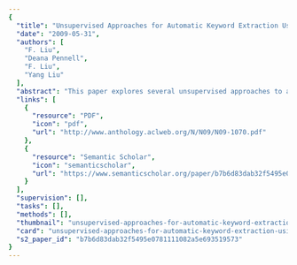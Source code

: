 ```yaml
---
{
  "title": "Unsupervised Approaches for Automatic Keyword Extraction Using Meeting Transcripts",
  "date": "2009-05-31",
  "authors": [
    "F. Liu",
    "Deana Pennell",
    "F. Liu",
    "Yang Liu"
  ],
  "abstract": "This paper explores several unsupervised approaches to automatic keyword extraction using meeting transcripts. In the TFIDF (term frequency, inverse document frequency) weighting framework, we incorporated part-of-speech (POS) information, word clustering, and sentence salience score. We also evaluated a graph-based approach that measures the importance of a word based on its connection with other sentences or words. The system performance is evaluated in different ways, including comparison to human annotated keywords using F-measure and a weighted score relative to the oracle system performance, as well as a novel alternative human evaluation. Our results have shown that the simple unsupervised TFIDF approach performs reasonably well, and the additional information from POS and sentence score helps keyword extraction. However, the graph method is less effective for this domain. Experiments were also performed using speech recognition output and we observed degradation and different patterns compared to human transcripts.",
  "links": [
    {
      "resource": "PDF",
      "icon": "pdf",
      "url": "http://www.anthology.aclweb.org/N/N09/N09-1070.pdf"
    },
    {
      "resource": "Semantic Scholar",
      "icon": "semanticscholar",
      "url": "https://www.semanticscholar.org/paper/b7b6d83dab32f5495e0781111082a5e693519573"
    }
  ],
  "supervision": [],
  "tasks": [],
  "methods": [],
  "thumbnail": "unsupervised-approaches-for-automatic-keyword-extraction-using-meeting-transcripts-thumb.jpg",
  "card": "unsupervised-approaches-for-automatic-keyword-extraction-using-meeting-transcripts-card.jpg",
  "s2_paper_id": "b7b6d83dab32f5495e0781111082a5e693519573"
}
---
```


